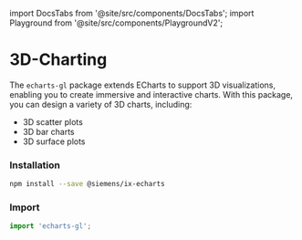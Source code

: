 import DocsTabs from '@site/src/components/DocsTabs';
import Playground from '@site/src/components/PlaygroundV2';

# 3D-Charting

The `echarts-gl` package extends ECharts to support 3D visualizations, enabling you to create immersive and interactive charts.
With this package, you can design a variety of 3D charts, including:

- 3D scatter plots
- 3D bar charts
- 3D surface plots

### Installation

```sh
npm install --save @siemens/ix-echarts
```

### Import

```typescript
import 'echarts-gl';
```

<Playground
height="40rem"
name="echarts-special-3d"
noMargin
examplesByName>
</Playground>
